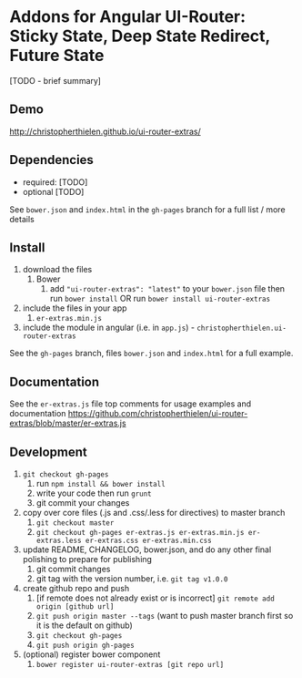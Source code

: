 # Addons for Angular UI-Router: Sticky State, Deep State Redirect, Future State

[TODO - brief summary]

## Demo
http://christopherthielen.github.io/ui-router-extras/

## Dependencies
- required:
	[TODO]
- optional
	[TODO]

See `bower.json` and `index.html` in the `gh-pages` branch for a full list / more details

## Install
1. download the files
	1. Bower
		1. add `"ui-router-extras": "latest"` to your `bower.json` file then run `bower install` OR run `bower install ui-router-extras`
2. include the files in your app
	1. `er-extras.min.js`
3. include the module in angular (i.e. in `app.js`) - `christopherthielen.ui-router-extras`

See the `gh-pages` branch, files `bower.json` and `index.html` for a full example.


## Documentation
See the `er-extras.js` file top comments for usage examples and documentation
https://github.com/christopherthielen/ui-router-extras/blob/master/er-extras.js


## Development

1. `git checkout gh-pages`
	1. run `npm install && bower install`
	2. write your code then run `grunt`
	3. git commit your changes
2. copy over core files (.js and .css/.less for directives) to master branch
	1. `git checkout master`
	2. `git checkout gh-pages er-extras.js er-extras.min.js er-extras.less er-extras.css er-extras.min.css`
3. update README, CHANGELOG, bower.json, and do any other final polishing to prepare for publishing
	1. git commit changes
	2. git tag with the version number, i.e. `git tag v1.0.0`
4. create github repo and push
	1. [if remote does not already exist or is incorrect] `git remote add origin [github url]`
	2. `git push origin master --tags` (want to push master branch first so it is the default on github)
	3. `git checkout gh-pages`
	4. `git push origin gh-pages`
5. (optional) register bower component
	1. `bower register ui-router-extras [git repo url]`
